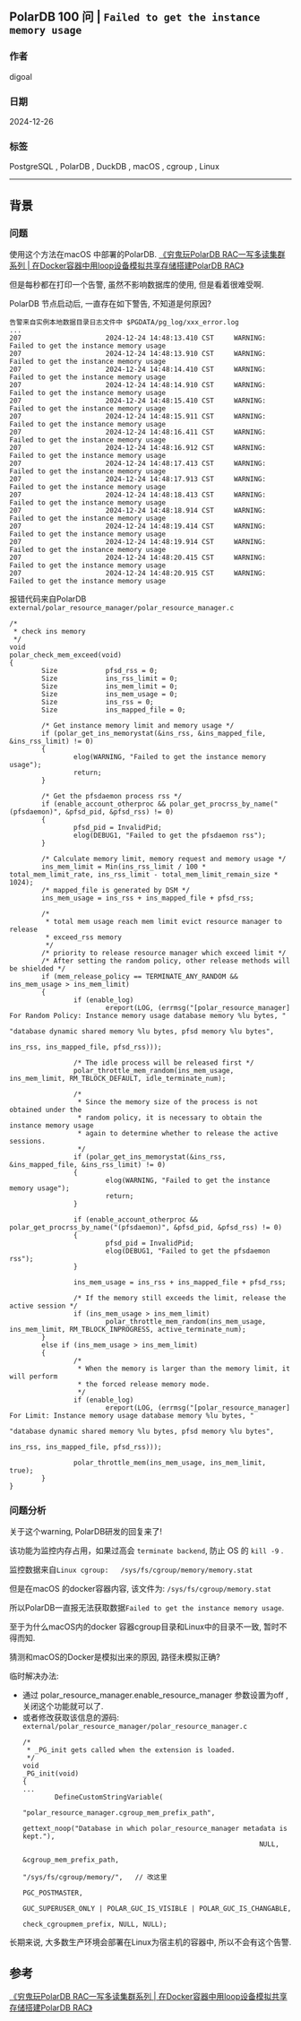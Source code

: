 ## PolarDB 100 问 | `Failed to get the instance memory usage`  
                  
### 作者                  
digoal                  
                  
### 日期                  
2024-12-26                  
                  
### 标签                  
PostgreSQL , PolarDB , DuckDB , macOS , cgroup , Linux          
             
----             
              
## 背景    
  
### 问题   
使用这个方法在macOS 中部署的PolarDB. [《穷鬼玩PolarDB RAC一写多读集群系列 | 在Docker容器中用loop设备模拟共享存储搭建PolarDB RAC》](../202412/20241216_03.md)    
  
但是每秒都在打印一个告警, 虽然不影响数据库的使用, 但是看着很难受啊.  
  
PolarDB 节点启动后, 一直存在如下警告, 不知道是何原因?      
```  
告警来自实例本地数据目录日志文件中 $PGDATA/pg_log/xxx_error.log  
...   
207                     2024-12-24 14:48:13.410 CST     WARNING:  Failed to get the instance memory usage  
207                     2024-12-24 14:48:13.910 CST     WARNING:  Failed to get the instance memory usage  
207                     2024-12-24 14:48:14.410 CST     WARNING:  Failed to get the instance memory usage  
207                     2024-12-24 14:48:14.910 CST     WARNING:  Failed to get the instance memory usage  
207                     2024-12-24 14:48:15.410 CST     WARNING:  Failed to get the instance memory usage  
207                     2024-12-24 14:48:15.911 CST     WARNING:  Failed to get the instance memory usage  
207                     2024-12-24 14:48:16.411 CST     WARNING:  Failed to get the instance memory usage  
207                     2024-12-24 14:48:16.912 CST     WARNING:  Failed to get the instance memory usage  
207                     2024-12-24 14:48:17.413 CST     WARNING:  Failed to get the instance memory usage  
207                     2024-12-24 14:48:17.913 CST     WARNING:  Failed to get the instance memory usage  
207                     2024-12-24 14:48:18.413 CST     WARNING:  Failed to get the instance memory usage  
207                     2024-12-24 14:48:18.914 CST     WARNING:  Failed to get the instance memory usage  
207                     2024-12-24 14:48:19.414 CST     WARNING:  Failed to get the instance memory usage  
207                     2024-12-24 14:48:19.914 CST     WARNING:  Failed to get the instance memory usage  
207                     2024-12-24 14:48:20.415 CST     WARNING:  Failed to get the instance memory usage  
207                     2024-12-24 14:48:20.915 CST     WARNING:  Failed to get the instance memory usage  
```  
     
报错代码来自PolarDB `external/polar_resource_manager/polar_resource_manager.c`     
```  
/*  
 * check ins memory  
 */  
void  
polar_check_mem_exceed(void)  
{  
        Size            pfsd_rss = 0;  
        Size            ins_rss_limit = 0;  
        Size            ins_mem_limit = 0;  
        Size            ins_mem_usage = 0;  
        Size            ins_rss = 0;  
        Size            ins_mapped_file = 0;  
  
        /* Get instance memory limit and memory usage */  
        if (polar_get_ins_memorystat(&ins_rss, &ins_mapped_file, &ins_rss_limit) != 0)  
        {  
                elog(WARNING, "Failed to get the instance memory usage");  
                return;  
        }  
  
        /* Get the pfsdaemon process rss */  
        if (enable_account_otherproc && polar_get_procrss_by_name("(pfsdaemon)", &pfsd_pid, &pfsd_rss) != 0)  
        {  
                pfsd_pid = InvalidPid;  
                elog(DEBUG1, "Failed to get the pfsdaemon rss");  
        }  
  
        /* Calculate memory limit, memory request and memory usage */  
        ins_mem_limit = Min(ins_rss_limit / 100 * total_mem_limit_rate, ins_rss_limit - total_mem_limit_remain_size * 1024);  
        /* mapped_file is generated by DSM */  
        ins_mem_usage = ins_rss + ins_mapped_file + pfsd_rss;  
  
        /*  
         * total mem usage reach mem limit evict resource manager to release  
         * exceed_rss memory  
         */  
        /* priority to release resource manager which exceed limit */  
        /* After setting the random policy, other release methods will be shielded */  
        if (mem_release_policy == TERMINATE_ANY_RANDOM && ins_mem_usage > ins_mem_limit)  
        {  
                if (enable_log)  
                        ereport(LOG, (errmsg("[polar_resource_manager] For Random Policy: Instance memory usage database memory %lu bytes, "  
                                                                 "database dynamic shared memory %lu bytes, pfsd memory %lu bytes",  
                                                                 ins_rss, ins_mapped_file, pfsd_rss)));  
  
                /* The idle process will be released first */  
                polar_throttle_mem_random(ins_mem_usage, ins_mem_limit, RM_TBLOCK_DEFAULT, idle_terminate_num);  
  
                /*  
                 * Since the memory size of the process is not obtained under the  
                 * random policy, it is necessary to obtain the instance memory usage  
                 * again to determine whether to release the active sessions.  
                 */  
                if (polar_get_ins_memorystat(&ins_rss, &ins_mapped_file, &ins_rss_limit) != 0)  
                {  
                        elog(WARNING, "Failed to get the instance memory usage");  
                        return;  
                }  
  
                if (enable_account_otherproc && polar_get_procrss_by_name("(pfsdaemon)", &pfsd_pid, &pfsd_rss) != 0)  
                {  
                        pfsd_pid = InvalidPid;  
                        elog(DEBUG1, "Failed to get the pfsdaemon rss");  
                }  
  
                ins_mem_usage = ins_rss + ins_mapped_file + pfsd_rss;  
  
                /* If the memory still exceeds the limit, release the active session */  
                if (ins_mem_usage > ins_mem_limit)  
                        polar_throttle_mem_random(ins_mem_usage, ins_mem_limit, RM_TBLOCK_INPROGRESS, active_terminate_num);  
        }  
        else if (ins_mem_usage > ins_mem_limit)  
        {  
                /*  
                 * When the memory is larger than the memory limit, it will perform  
                 * the forced release memory mode.  
                 */  
                if (enable_log)  
                        ereport(LOG, (errmsg("[polar_resource_manager] For Limit: Instance memory usage database memory %lu bytes, "  
                                                                 "database dynamic shared memory %lu bytes, pfsd memory %lu bytes",  
                                                                 ins_rss, ins_mapped_file, pfsd_rss)));  
  
                polar_throttle_mem(ins_mem_usage, ins_mem_limit, true);  
        }  
}  
```  
      
### 问题分析  
关于这个warning, PolarDB研发的回复来了!     
  
该功能为监控内存占用，如果过高会 `terminate backend`, 防止 OS 的 `kill -9` .    
  
监控数据来自`Linux cgroup:   /sys/fs/cgroup/memory/memory.stat`     
  
但是在macOS 的docker容器内容, 该文件为: `/sys/fs/cgroup/memory.stat`  
  
所以PolarDB一直报无法获取数据`Failed to get the instance memory usage`.  
  
至于为什么macOS内的docker 容器cgroup目录和Linux中的目录不一致, 暂时不得而知.    
  
猜测和macOS的Docker是模拟出来的原因, 路径未模拟正确?      
  
临时解决办法:   
- 通过 polar_resource_manager.enable_resource_manager 参数设置为off , 关闭这个功能就可以了.  
- 或者修改获取该信息的源码: ` external/polar_resource_manager/polar_resource_manager.c `  
    ```  
    /*  
     * _PG_init gets called when the extension is loaded.  
     */  
    void  
    _PG_init(void)  
    {  
    ...  
            DefineCustomStringVariable(  
                                                               "polar_resource_manager.cgroup_mem_prefix_path",  
                                                               gettext_noop("Database in which polar_resource_manager metadata is kept."),  
                                                               NULL,  
                                                               &cgroup_mem_prefix_path,  
                                                               "/sys/fs/cgroup/memory/",   // 改这里     
                                                               PGC_POSTMASTER,  
                                                               GUC_SUPERUSER_ONLY | POLAR_GUC_IS_VISIBLE | POLAR_GUC_IS_CHANGABLE,  
                                                               check_cgroupmem_prefix, NULL, NULL);  
    ```  
    
长期来说, 大多数生产环境会部署在Linux为宿主机的容器中, 所以不会有这个告警.     
    
## 参考    
[《穷鬼玩PolarDB RAC一写多读集群系列 | 在Docker容器中用loop设备模拟共享存储搭建PolarDB RAC》](../202412/20241216_03.md)    
    

